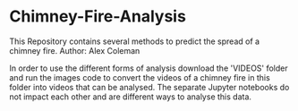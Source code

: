 # Chimney-Fire-Analysis
 This Repository contains several methods to predict the spread of a chimney fire.
Author: Alex Coleman

In order to use the different forms of analysis download the 'VIDEOS' folder and run the images code to convert the videos of a chimney fire in this folder into videos that can be analysed. 
The separate Jupyter notebooks do not impact each other and are different ways to analyse this data. 